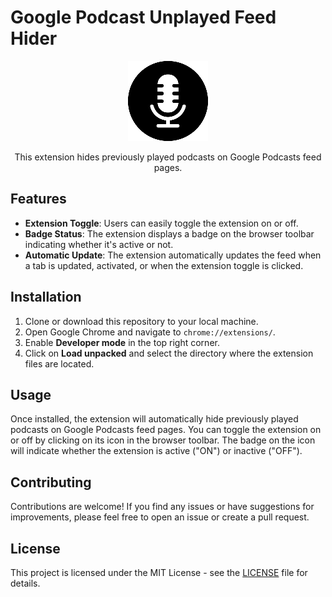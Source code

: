 # Google Podcast Unplayed Feed Hider

<p align="center">
<img src="https://github.com/enciyo/google-podcast-unplayed/blob/main/public/icons/icon128.png?raw=true">
</p>
<p align="center">
This extension hides previously played podcasts on Google Podcasts feed pages.
</p>

## Features

- **Extension Toggle**: Users can easily toggle the extension on or off.
- **Badge Status**: The extension displays a badge on the browser toolbar indicating whether it's active or not.
- **Automatic Update**: The extension automatically updates the feed when a tab is updated, activated, or when the extension toggle is clicked.

## Installation

1. Clone or download this repository to your local machine.
2. Open Google Chrome and navigate to `chrome://extensions/`.
3. Enable **Developer mode** in the top right corner.
4. Click on **Load unpacked** and select the directory where the extension files are located.

## Usage

Once installed, the extension will automatically hide previously played podcasts on Google Podcasts feed pages. You can toggle the extension on or off by clicking on its icon in the browser toolbar. The badge on the icon will indicate whether the extension is active ("ON") or inactive ("OFF").

## Contributing

Contributions are welcome! If you find any issues or have suggestions for improvements, please feel free to open an issue or create a pull request.

## License

This project is licensed under the MIT License - see the [LICENSE](LICENSE) file for details.
